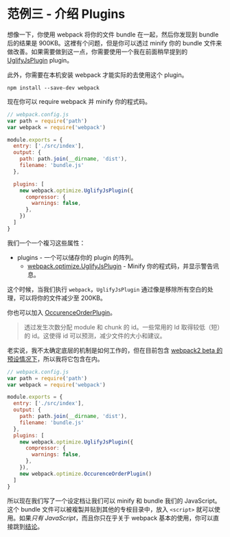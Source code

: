 # 范例三 - 介绍 Plugins

想像一下，你使用 webpack 将你的文件 bundle 在一起，然后你发现到 bundle 后的结果是 900KB。这裡有个问题，但是你可以透过 minify 你的 bundle 文件来做改善。如果需要做到这一点，你需要使用一个我在前面稍早提到的 [UglifyJsPlugin](https://webpack.github.io/docs/list-of-plugins.html#uglifyjsplugin) plugin。

此外，你需要在本机安装 webpack 才能实际的去使用这个 plugin。

    npm install --save-dev webpack

现在你可以 require webpack 并 minify 你的程式码。

```javascript
// webpack.config.js
var path = require('path')
var webpack = require('webpack')

module.exports = {
  entry: ['./src/index'],
  output: {
    path: path.join(__dirname, 'dist'),
    filename: 'bundle.js'
  },

  plugins: [
    new webpack.optimize.UglifyJsPlugin({
      compressor: {
        warnings: false,
      },
    })
  ]
}
```
我们一个一个複习这些属性：

* plugins - 一个可以储存你的 plugin 的阵列。
  * [webpack.optimize.UglifyJsPlugin](https://webpack.github.io/docs/list-of-plugins.html#uglifyjsplugin) - Minify 你的程式码，并显示警告讯息。

这个时候，当我们执行 `webpack`，`UglifyJsPlugin` 通过像是移除所有空白的处理，可以将你的文件减少至 200KB。

你也可以加入 [OccurenceOrderPlugin](https://webpack.github.io/docs/list-of-plugins.html#occurrenceorderplugin)。

> 透过发生次数分配 module 和 chunk 的 id。一些常用的 Id 取得较低（短）的 id。这使得 id 可以预测，减少文件的大小和建议。

老实说，我不太确定底层的机制是如何工作的，但在目前包含 [webpack2 beta 的预设情况下](https://gist.github.com/sokra/27b24881210b56bbaff7)，所以我将它包含在内。

```javascript
// webpack.config.js
var path = require('path')
var webpack = require('webpack')

module.exports = {
  entry: ['./src/index'],
  output: {
    path: path.join(__dirname, 'dist'),
    filename: 'bundle.js'
  },
  plugins: [
    new webpack.optimize.UglifyJsPlugin({
      compressor: {
        warnings: false,
      },
    }),
    new webpack.optimize.OccurenceOrderPlugin()
  ]
}
```

所以现在我们写了一个设定档让我们可以 minify 和 bundle 我们的 JavaScript。这个 bundle 文件可以被複製并贴到其他的专桉目录中，放入 `<script>` 就可以使用。如果*只有 JavaScript*，而且你只在乎关于 webpack 基本的使用，你可以直接跳到[结论](#conclusion)。
